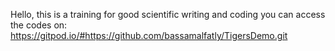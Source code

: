 Hello, this is a training for good scientific writing and coding
you can access the codes on: https://gitpod.io/#https://github.com/bassamalfatly/TigersDemo.git
